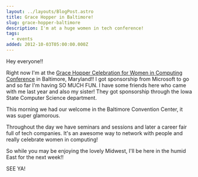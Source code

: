 ```yaml
---
layout: ../layouts/BlogPost.astro
title: Grace Hopper in Baltimore!
slug: grace-hopper-baltimore
description: I'm at a huge women in tech conference!
tags:
  - events
added: 2012-10-03T05:00:00.000Z
---
```


Hey everyone!!

Right now I'm at the [Grace Hopper Celebration for Women in Computing Conference](https://ghc.anitab.org/) in Baltimore, Maryland!! I got sponsorship from Microsoft to go and so far I'm having SO MUCH FUN. I have some friends here who came with me last year and also my sister! They got sponsorship through the Iowa State Computer Science department.

This morning we had our welcome in the Baltimore Convention Center, it was super glamorous.

Throughout the day we have seminars and sessions and later a career fair full of tech companies. It's an awesome way to network with people and really celebrate women in computing!

So while you may be enjoying the lovely Midwest, I'll be here in the humid East for the next week!!

SEE YA!
